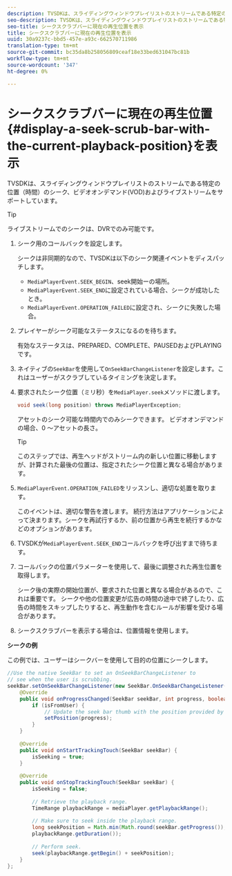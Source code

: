 ```yaml
---
description: TVSDKは、スライディングウィンドウプレイリストのストリームである特定の位置（時間）のシーク、ビデオオンデマンド(VOD)およびライブストリームをサポートしています。
seo-description: TVSDKは、スライディングウィンドウプレイリストのストリームである特定の位置（時間）のシーク、ビデオオンデマンド(VOD)およびライブストリームをサポートしています。
seo-title: シークスクラブバーに現在の再生位置を表示
title: シークスクラブバーに現在の再生位置を表示
uuid: 30a9237c-bbd5-457e-a93c-662570711986
translation-type: tm+mt
source-git-commit: bc35da8b258056809ceaf18e33bed631047bc81b
workflow-type: tm+mt
source-wordcount: '347'
ht-degree: 0%

---
```



# シークスクラブバーに現在の再生位置{#display-a-seek-scrub-bar-with-the-current-playback-position}を表示

TVSDKは、スライディングウィンドウプレイリストのストリームである特定の位置（時間）のシーク、ビデオオンデマンド(VOD)およびライブストリームをサポートしています。

>[!TIP]
>
>ライブストリームでのシークは、DVRでのみ可能です。

1. シーク用のコールバックを設定します。

   シークは非同期的なので、TVSDKは以下のシーク関連イベントをディスパッチします。

   * `MediaPlayerEvent.SEEK_BEGIN`、seek開始ーの場所。
   * `MediaPlayerEvent.SEEK_END`に設定されている場合、シークが成功したとき。
   * `MediaPlayerEvent.OPERATION_FAILED`に設定され、シークに失敗した場合。

1. プレイヤーがシーク可能なステータスになるのを待ちます。

   有効なステータスは、PREPARED、COMPLETE、PAUSEDおよびPLAYINGです。
1. ネイティブの`SeekBar`を使用して`OnSeekBarChangeListener`を設定します。これはユーザーがスクラブしているタイミングを決定します。
1. 要求されたシーク位置（ミリ秒）を`MediaPlayer.seek`メソッドに渡します。

   ```java
   void seek(long position) throws MediaPlayerException;
   ```

   アセットのシーク可能な時間内でのみシークできます。 ビデオオンデマンドの場合、0 ～アセットの長さ。

   >[!TIP]
   >
   >このステップでは、再生ヘッドがストリーム内の新しい位置に移動しますが、計算された最後の位置は、指定されたシーク位置と異なる場合があります。

1. `MediaPlayerEvent.OPERATION_FAILED`をリッスンし、適切な処置を取ります。

   このイベントは、適切な警告を渡します。 続行方法はアプリケーションによって決まります。シークを再試行するか、前の位置から再生を続行するかなどのオプションがあります。

1. TVSDKが`MediaPlayerEvent.SEEK_END`コールバックを呼び出すまで待ちます。
1. コールバックの位置パラメーターを使用して、最後に調整された再生位置を取得します。

   シーク後の実際の開始位置が、要求された位置と異なる場合があるので、これは重要です。 シークや他の位置変更が広告の時間の途中で終了したり、広告の時間をスキップしたりすると、再生動作を含むルールが影響を受ける場合があります。

1. シークスクラブバーを表示する場合は、位置情報を使用します。

<!--<a id="example_EEB73818260C43C8B5AE12BA68548AB7"></a>-->

**シークの例**

この例では、ユーザーはシークバーを使用して目的の位置にシークします。

```java
//Use the native SeekBar to set an OnSeekBarChangeListener to 
// see when the user is scrubbing. 
seekBar.setOnSeekBarChangeListener(new SeekBar.OnSeekBarChangeListener() { 
    @Override 
    public void onProgressChanged(SeekBar seekBar, int progress, boolean isFromUser) { 
        if (isFromUser) { 
            // Update the seek bar thumb with the position provided by the user. 
            setPosition(progress); 
        } 
    } 
 
    @Override 
    public void onStartTrackingTouch(SeekBar seekBar) { 
        isSeeking = true; 
    } 
 
    @Override 
    public void onStopTrackingTouch(SeekBar seekBar) { 
        isSeeking = false; 
 
        // Retrieve the playback range. 
        TimeRange playbackRange = mediaPlayer.getPlaybackRange(); 
 
        // Make sure to seek inside the playback range. 
        long seekPosition = Math.min(Math.round(seekBar.getProgress()), 
        playbackRange.getDuration()); 
     
        // Perform seek. 
        seek(playbackRange.getBegin() + seekPosition); 
    } 
}; 
```
